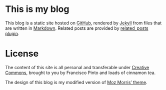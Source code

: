 This is my blog
===============

This blog is a static site hosted on [GitHub](https://github.com/), rendered by [Jekyll](http://github.com/mojombo/jekyll) from files that are written in [Markdown](http://daringfireball.net/projects/markdown). Related posts are provided by [related_posts plugin](https://github.com/LawrenceWoodman/related_posts-jekyll_plugin).


License
=======

The content of this site is all personal and transferable under [Creative Commons](http://creativecommons.org/licenses/by-nc-sa/2.0), brought to you by Francisco Pinto and loads of cinnamon tea.

The design of this blog is my modified version of [Moz Morris’ theme](https://github.com/MozMorris/mozmorris.github.com).